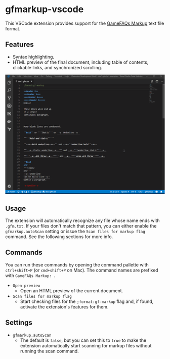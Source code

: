 # gfmarkup-vscode

This VSCode extension provides support for the
[GameFAQs Markup](https://gamefaqs.gamespot.com/help/53-formatted-faqs-markup)
text file format.

## Features

* Syntax highlighting.
* HTML preview of the final document, including table of contents,
  clickable links, and synchronized scrolling.

![Extension demo](demo.gif)

## Usage

The extension will automatically recognize any file whose name ends with
`.gfm.txt`. If your files don't match that pattern, you can either enable
the `gfmarkup.autoScan` setting or issue the `Scan files for markup flag`
command. See the following sections for more info.

## Commands

You can run these commands by opening the command pallette with
`ctrl+shift+P` (or `cmd+shift+P` on Mac). The command names are prefixed
with `GameFAQs Markup: `.

* `Open preview`
  * Open an HTML preview of the current document.
* `Scan files for markup flag`
  * Start checking files for the `;format:gf-markup` flag and, if found,
    activate the extension's features for them.

## Settings

* `gfmarkup.autoScan`
  * The default is `false`, but you can set this to `true` to make the
    extension automatically start scanning for markup files without running
    the scan command.
